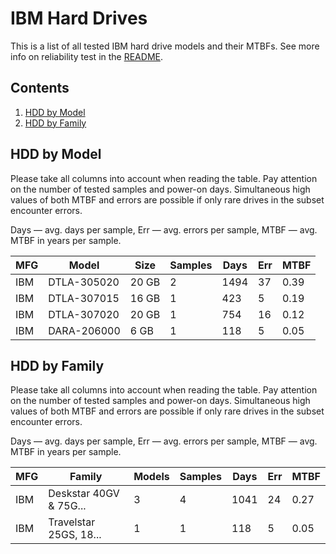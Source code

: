 IBM Hard Drives
===============

This is a list of all tested IBM hard drive models and their MTBFs. See more
info on reliability test in the [README](https://github.com/linuxhw/SMART).

Contents
--------

1. [ HDD by Model  ](#hdd-by-model)
2. [ HDD by Family ](#hdd-by-family)

HDD by Model
------------

Please take all columns into account when reading the table. Pay attention on the
number of tested samples and power-on days. Simultaneous high values of both MTBF
and errors are possible if only rare drives in the subset encounter errors.

Days   — avg. days per sample,
Err    — avg. errors per sample,
MTBF   — avg. MTBF in years per sample.

| MFG       | Model              | Size   | Samples | Days  | Err   | MTBF   |
|-----------|--------------------|--------|---------|-------|-------|--------|
| IBM       | DTLA-305020        | 20 GB  | 2       | 1494  | 37    | 0.39   |
| IBM       | DTLA-307015        | 16 GB  | 1       | 423   | 5     | 0.19   |
| IBM       | DTLA-307020        | 20 GB  | 1       | 754   | 16    | 0.12   |
| IBM       | DARA-206000        | 6 GB   | 1       | 118   | 5     | 0.05   |

HDD by Family
-------------

Please take all columns into account when reading the table. Pay attention on the
number of tested samples and power-on days. Simultaneous high values of both MTBF
and errors are possible if only rare drives in the subset encounter errors.

Days   — avg. days per sample,
Err    — avg. errors per sample,
MTBF   — avg. MTBF in years per sample.

| MFG       | Family                 | Models | Samples | Days  | Err   | MTBF   |
|-----------|------------------------|--------|---------|-------|-------|--------|
| IBM       | Deskstar 40GV & 75G... | 3      | 4       | 1041  | 24    | 0.27   |
| IBM       | Travelstar 25GS, 18... | 1      | 1       | 118   | 5     | 0.05   |
